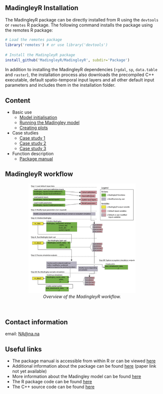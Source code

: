 ## MadingleyR Installation

The MadingleyR package can be directly installed from R using the ```devtools``` or ```remotes``` R package. The following command installs the package using the remotes R package:

```R
# Load the remotes package
library('remotes') # or use library('devtools')

# Install the MadingleyR package
install_github('MadingleyR/MadingleyR', subdir='Package')
```

In addition to installing the MadingleyR dependencies (```rgdal```, ```sp```, ```data.table``` and ```raster```), the installation process also downloads the precompiled C++ executable, default spatio-temporal input layers and all other default input parameters and includes them in the installation folder.

## Content

* Basic use
  * [Model initialisation](./INIT.md)
  * [Running the Madingley model](./RUN.md)
  * [Creating plots](./PLOT.md)
* Case studies
  * [Case study 1](./CASESTUDY1.md)
  * [Case study 2](./CASESTUDY2.md)
  * [Case study 3](./CASESTUDY3.md)
* Function description
  * [Package manual](./Manual.pdf)

## MadingleyR workflow

<p align="center">
<img src="Figures/fig1.png" alt="Fig1" width="70%"/>
<br>
<em>Overview of the MadingleyR workflow.</em>
<br>
<br>
<br>
</p>

## Contact information

email: NA@na.na


## Useful links

* The package manual is accessible from within R or can be viewed [here](./Manual.pdf)
* Additional information about the package can be found [here](addlink) (paper link not yet available)
* More information about the Madingley model can be found [here](https://journals.plos.org/plosbiology/article?id=10.1371/journal.pbio.1001841)
* The R package code can be found [here](https://github.com/MadingleyR/MadingleyR/tree/master/Package)
* The C++ source code can be found [here](https://github.com/MadingleyR/MadingleyR/tree/master/SourceCode)


